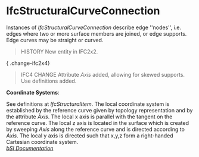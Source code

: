 IfcStructuralCurveConnection
============================
Instances of _IfcStructuralCurveConnection_ describe edge ''nodes'', i.e.
edges where two or more surface members are joined, or edge supports. Edge
curves may be straight or curved.  
  
> HISTORY  New entity in IFC2x2.  
  
{ .change-ifc2x4}  
> IFC4 CHANGE  Attribute _Axis_ added, allowing for skewed supports. Use
> definitions added.  
  
****Coordinate Systems****:  
  
See definitions at _IfcStructuralItem_. The local coordinate system is
established by the reference curve given by topology representation and by the
attribute _Axis_. The local x axis is parallel with the tangent on the
reference curve. The local z axis is located in the surface which is created
by sweeping _Axis_ along the reference curve and is directed according to
_Axis_. The local y axis is directed such that x,y,z form a right-handed
Cartesian coordinate system.  
[ _bSI
Documentation_](https://standards.buildingsmart.org/IFC/DEV/IFC4_2/FINAL/HTML/schema/ifcstructuralanalysisdomain/lexical/ifcstructuralcurveconnection.htm)


